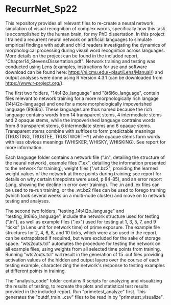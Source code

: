 # RecurrNet_Sp22

This repository provides all relevant files to re-create a neural network simulation of visual recognition of complex words, specifically how this task is accomplished by the human brain, for my PhD dissertation. In this project I trained a recurrent neural network on artificial languages to simulate empirical findings with adult and child readers investigating the dynamics of morphological processing during visual word recognition across languages. More details on the project can be found in the included report, "Chapter14_StevensDissertation.pdf". Network training and testing was conducted using Lens (examples, instructions for use and software download can be found here: https://ni.cmu.edu/~plaut/Lens/Manual/) and output analyses were done using R Version 4.3.1 (can be downloaded from https://www.r-project.org/).

The first two folders, "14t4i2o_language" and "8t6i6o_language", contain files relevant to network training for a more morphologically rich langage (14t4i2o-language) and one for a more morphologically impoverished language (8t6i6o). These languages are thus named because the rich language contains words from 14 transparent stems, 4 intermediate stems and 2 opaque stems, while the impoverished language contrains words from 8 transparent stems, 6 intermediate stems and 6 opaque stems. Transparent stems combine with suffixes to form predictable meanings (TRUSTING, TRUSTEE, TRUSTWORTHY) while opaque stems form words with less obvious meanings (WHISKER, WHISKY, WHISKING). See report for more information. 

Each language folder contains a network file (".in", detailing the structure of the neural network), example files (".ex", detailing the information presented to the network for training), weight files (".wt.bz2", providing the learned weight values of the network at three points during training; see report for details on why certain timepoints were used, p 84-85), and an error report (.png, showing the decline in error over training). The .in and .ex files can be used to re-run training, or the .wt.bz2 files can be used to forego training (which took several weeks on a multi-node cluster) and move on to network testing and analyses. 

The second two folders, "testing_14t4i2o_language" and "testing_8t6i6o_language", include the network structure used for testing (".in"), as well as example files (".ex") used for testing at 1, 3, 5, 7, and 9 "ticks" (a Lens unit for network time) of prime exposure. The example file structures for 2, 4, 6, 8, and 10 ticks, which were also used in the report, can be extrapolated if required, but were excluded for the sake of storage space. "wts2outs.tcl" automates the procedure for testing the network on all example files, using weights from all selected time points from training. Running "wts2outs.tcl" will result in the generation of 15 .out files providing activation values of the hidden and output layers over the course of each testing example, characterizing the network's response to testing examples at different points in training.

The "analysis_code" folder contains R scripts for analyzing and visualizing the results of testing, to recreate the plots and statistical test results provided in the included report. Run "primetest_analyze" first. This generates the "outdf_train...csv" files to be read in by "primetest_visualize".
